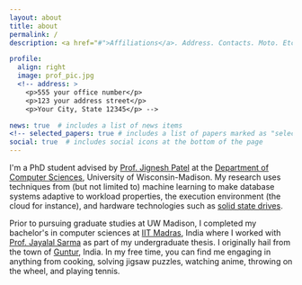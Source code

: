 ```yaml
---
layout: about
title: about
permalink: /
description: <a href="#">Affiliations</a>. Address. Contacts. Moto. Etc.

profile:
  align: right
  image: prof_pic.jpg
  <!-- address: >
    <p>555 your office number</p>
    <p>123 your address street</p>
    <p>Your City, State 12345</p> -->

news: true  # includes a list of news items
<!-- selected_papers: true # includes a list of papers marked as "selected={true}" -->
social: true  # includes social icons at the bottom of the page
---
```


I'm a PhD student advised by <a href="http://pages.cs.wisc.edu/~jignesh/" target="_blank">Prof. Jignesh Patel</a> at the <a href="https://www.cs.wisc.edu/" target="_blank">Department of Computer Sciences</a>, University of Wisconsin-Madison. My research uses techniques from (but not limited to) machine learning to make database systems adaptive to workload properties, the execution environment (the cloud for instance), and hardware technologies such as <a href="https://en.wikipedia.org/wiki/Solid-state_drive" target="_blank">solid state drives</a>.

Prior to pursuing graduate studies at UW Madison, I completed my bachelor's in computer sciences at <a href="https://www.cse.iitm.ac.in/" target="_blank">IIT Madras</a>, India where I worked with <a href="http://www.cse.iitm.ac.in/~jayalal/" target="_blank">Prof. Jayalal Sarma</a> as part of my undergraduate thesis. I originally hail from the town of <a href="https://en.wikipedia.org/wiki/Guntur" target="_blank">Guntur</a>, India. In my free time, you can find me engaging in anything from cooking, solving jigsaw puzzles, watching anime, throwing on the wheel, and playing tennis.
